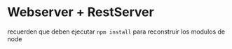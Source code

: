# Webserver + RestServer

recuerden que deben ejecutar
````npm install````
para reconstruir los modulos de node